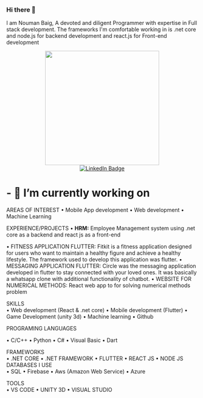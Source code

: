 ### Hi there 👋


I am Nouman Baig, A devoted and diligent Programmer with expertise in Full stack development. The frameworks I'm comfortable working in is .net core and node.js for backend development and react.js for Front-end development
<div id="header" align="center">
  <img src="https://media.giphy.com/media/jdPMeyv9rn0hZHh8n9/giphy.gif" width="300"/>
</div>
<div id="badges" align="center">
  <a href="https://www.linkedin.com/in/nouman-baig-3893441b6/">
    <img src="https://img.shields.io/badge/LinkedIn-blue?style=for-the-badge&logo=linkedin&logoColor=white" alt="LinkedIn Badge"/>
  </a>
</div>
<h1>- 🔭 I’m currently working on</h1>
AREAS OF INTEREST
•	Mobile App development 
•	Web development
•	Machine Learning

EXPERIENCE/PROJECTS
•	<b>HRM:</b> Employee Management system using .net core as a backend and react js as a front-end

•	FITNESS APPLICATION FLUTTER: Fitkit is a fitness application designed for users who want to maintain a healthy figure and achieve a healthy lifestyle. The framework used to develop this application was flutter.
•	MESSAGING APPLICATION FLUTTER: Circle was the messaging application developed in flutter to stay connected with your loved ones. It was basically a whatsapp clone with additional functionality of chatbot.
•	WEBSITE FOR NUMERICAL METHODS: React web app to for solving numerical methods problem

SKILLS                                                           
•	Web development (React & .net core)
•	Mobile development (Flutter)
•	Game Development (unity 3d)
•	Machine learning
•	Github 


PROGRAMING LANGUAGES                                                        

•	C/C++
•	Python
•	C#
•	Visual Basic
•	Dart

FRAMEWORKS                                                        
•	.NET CORE
•	.NET FRAMEWORK
•	FLUTTER
•	REACT JS
•	NODE JS
DATABASES I USE                                                  
•	SQL
•	Firebase
•	Aws (Amazon Web Service)
•	Azure

TOOLS                                                       
•	VS CODE
•	UNITY 3D
•	VISUAL STUDIO


